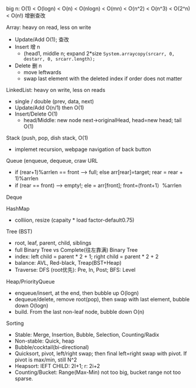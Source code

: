 big n: O(1) < O(logn) < O(n) < O(nlogn) < O(mn) < O(n^2) < O(n^3) < O(2^n) < O(n!)
增删查改

Array: heavy on read, less on write
 - Update/Add O(1); 查改
 - Insert 增 n
   - (head1, middle n; expand 2*size `System.arraycopy(srcarr, 0, destarr, 0, srcarr.length);` 
 - Delete 删 n
   - move leftwards
   - swap last element with the deleted index if order does not matter

LinkedList: heavy on write, less on reads
  - single / double (prev, data, next)
  - Update/Add O(n/1) then O(1)
  - Insert/Delete O(1)
    - head/Middle: new node next->originalHead, head=new head; tail O(1)
 
Stack (push, pop, dish stack, O(1) 
   - implemet recursion, webpage navigation of back button
 
Queue (enqueue, dequeue, craw URL
   - if (rear+1)%arrlen == front --> full; else arr[rear]=target; rear = rear + 1)%arrlen
   - if (rear == front) --> empty!; ele = arr[front]; front=(front+1）%arrlen
 
Deque
 
HashMap
  - colliion, resize (capaity * load factor-default0.75)

Tree (BST)
  - root, leaf, parent, child, siblings
  - full Binary Tree vs Complete(往左靠满) Binary Tree 
  - index: left child = parent * 2 + 1; right child = parent * 2 + 2
  - balance: AVL, Red-black, Treap(BST+Heap)
  - Traverse: DFS (root优先): Pre, In, Post; BFS: Level

Heap/PriorityQueue
  - enqueue/insert, at the end, then bubble up O(logn)
  - dequeue/delete, remove root(pop), then swap with last element, bubble down O(logn)
  - build. From the last non-leaf node, bubble down O(n) 


Sorting
 - Stable: Merge, Insertion, Bubble, Selection, Counting/Radix
 - Non-stable: Quick, heap
 - Bubble/cocktail(bi-directional)
 - Quicksort, pivot, left/right swap; then final left=right swap with pivot. If pivot is max/min, still N^2
 - Heapsort: lEFT CHILD: 2I+1; r: 2i+2
 - Counting/Bucket: Range(Max-Min) not too big, bucket range not too sparse.

